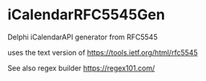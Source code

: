 # iCalendarRFC5545Gen
Delphi iCalendarAPI generator from RFC5545

uses the text version of https://tools.ietf.org/html/rfc5545


See also regex builder https://regex101.com/ 
